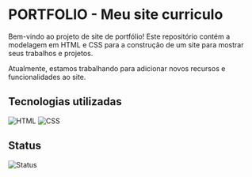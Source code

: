 # PORTFOLIO - Meu site curriculo
Bem-vindo ao projeto de site de portfólio! Este repositório contém a modelagem em HTML e CSS para a construção de um site para mostrar seus trabalhos e projetos.

Atualmente, estamos trabalhando para adicionar novos recursos e funcionalidades ao site.

## Tecnologias utilizadas
<div>
 <img alt="HTML" src="https://img.shields.io/badge/HTML-8DB700?style=for-the-badge&logo=html5&logoColor=white">
 <img alt="CSS" src="https://img.shields.io/badge/CSS-FA7DA1?style=for-the-badge&logo=CSS3&logoColor=white">
 </div>
 
 ## Status
<img alt="Status" src="https://img.shields.io/badge/In%20Progress-eead2d?style=for-the-badge">
